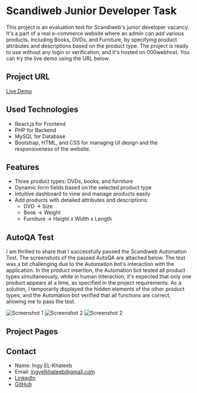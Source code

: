 # Scandiweb Junior Developer Task

This project is an evaluation test for Scandiweb's junior developer vacancy. It's a part of a real e-commerce website where an admin can add various products, including Books, DVDs, and Furniture, by specifying product attributes and descriptions based on the product type. The project is ready to use without any login or verification, and it's hosted on 000webhost. You can try the live demo using the URL below.

## Project URL
[Live Demo](https://testingscandi.000webhostapp.com)

## Used Technologies
- React.js for Frontend
- PHP for Backend
- MySQL for Database
- Bootstrap, HTML, and CSS for managing UI design and the responsiveness of the website.

## Features
- Three product types: DVDs, books, and furniture
- Dynamic form fields based on the selected product type
- Intuitive dashboard to view and manage products easily
- Add products with detailed attributes and descriptions:
  - DVD -> Size
  - Book -> Weight
  - Furniture -> Height x Width x Length

## AutoQA Test
I am thrilled to share that I successfully passed the Scandiweb Automation Test. The screenshots of the passed AutoQA are attached below. The test was a bit challenging due to the Automation bot's interaction with the application. In the product insertion, the Automation bot tested all product types simultaneously, while in human interaction, it's expected that only one product appears at a time, as specified in the project requirements. As a solution, I temporarily displayed the hidden elements of the other product types, and the Automation bot verified that all functions are correct, allowing me to pass the test.

![Screenshot 1](/junior-developer-task/bot%20test-1.PNG)
![Screenshot 2](/junior-developer-task/bot%20test-2.PNG)
![Screenshot 2](/junior-developer-task/bot%20test-3.PNG)

## Project Pages


## Contact
- Name: Ingy EL-Khateeb
- Email: ingyelkhateeb@gmail.com
- [LinkedIn](https://www.linkedin.com/in/ingy-el-khateeb/)
- [GitHub](https://github.com/ingyelkhateeb)

